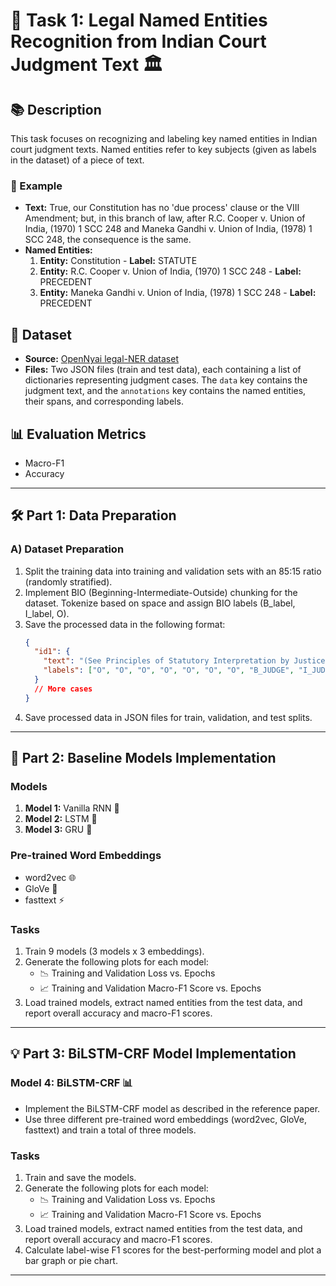# 🚀 Task 1: Legal Named Entities Recognition from Indian Court Judgment Text 🏛️

## 📚 Description
This task focuses on recognizing and labeling key named entities in Indian court judgment texts. Named entities refer to key subjects (given as labels in the dataset) of a piece of text.

### 📝 Example
- **Text:** True, our Constitution has no 'due process' clause or the VIII Amendment; but, in this branch of law, after R.C. Cooper v. Union of India, (1970) 1 SCC 248 and Maneka Gandhi v. Union of India, (1978) 1 SCC 248, the consequence is the same.
- **Named Entities:**
  1. **Entity:** Constitution - **Label:** STATUTE
  2. **Entity:** R.C. Cooper v. Union of India, (1970) 1 SCC 248 - **Label:** PRECEDENT
  3. **Entity:** Maneka Gandhi v. Union of India, (1978) 1 SCC 248 - **Label:** PRECEDENT

## 📂 Dataset
- **Source:** [OpenNyai legal-NER dataset](https://opennayai-dataset-link)
- **Files:** Two JSON files (train and test data), each containing a list of dictionaries representing judgment cases. The `data` key contains the judgment text, and the `annotations` key contains the named entities, their spans, and corresponding labels.

## 📊 Evaluation Metrics
- Macro-F1
- Accuracy

---

## 🛠️ Part 1: Data Preparation 

### A) Dataset Preparation 
1. Split the training data into training and validation sets with an 85:15 ratio (randomly stratified).
2. Implement BIO (Beginning-Intermediate-Outside) chunking for the dataset. Tokenize based on space and assign BIO labels (B_label, I_label, O).
3. Save the processed data in the following format:
    ```json
    {
      "id1": {
        "text": "(See Principles of Statutory Interpretation by Justice G.P. Singh, 9th Edn., 2004 at p. 438.).",
        "labels": ["O", "O", "O", "O", "O", "O", "O", "B_JUDGE", "I_JUDGE", "O", "O", "O", "O", "O", "O", "O"]
      }
      // More cases
    }
    ```
4. Save processed data in JSON files for train, validation, and test splits.

---

## 🧠 Part 2: Baseline Models Implementation 

### Models
1. **Model 1:** Vanilla RNN 🧩
2. **Model 2:** LSTM 🔄
3. **Model 3:** GRU 🔗

### Pre-trained Word Embeddings
- word2vec 🌐
- GloVe 🧤
- fasttext ⚡

### Tasks
1. Train 9 models (3 models x 3 embeddings).
2. Generate the following plots for each model:
    - 📉 Training and Validation Loss vs. Epochs
    - 📈 Training and Validation Macro-F1 Score vs. Epochs
3. Load trained models, extract named entities from the test data, and report overall accuracy and macro-F1 scores.

---

## 💡 Part 3: BiLSTM-CRF Model Implementation 

### Model 4: BiLSTM-CRF 📊
- Implement the BiLSTM-CRF model as described in the reference paper.
- Use three different pre-trained word embeddings (word2vec, GloVe, fasttext) and train a total of three models.

### Tasks
1. Train and save the models.
2. Generate the following plots for each model:
    - 📉 Training and Validation Loss vs. Epochs
    - 📈 Training and Validation Macro-F1 Score vs. Epochs
3. Load trained models, extract named entities from the test data, and report overall accuracy and macro-F1 scores.
4. Calculate label-wise F1 scores for the best-performing model and plot a bar graph or pie chart.

---

